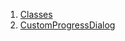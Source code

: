 

1. [Classes](file-___home_harshil_Desktop_open-source_palisadoes_talawa_lib_widgets_custom_progress_dialog/#classes)
2. [CustomProgressDialog](file-___home_harshil_Desktop_open-source_palisadoes_talawa_lib_widgets_custom_progress_dialog/CustomProgressDialog-class.html)
